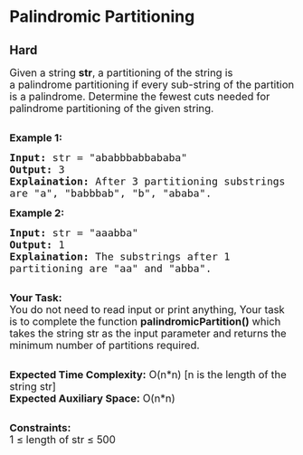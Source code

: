 # Palindromic Partitioning
## Hard 
<div class="problem-statement">
                <p></p><p><span style="font-size:18px">Given a string <strong>str</strong>,&nbsp;a partitioning of the string is a&nbsp;palindrome partitioning&nbsp;if every sub-string of the partition is a palindrome.&nbsp;Determine the fewest cuts needed for palindrome partitioning of the given string.</span></p>

<p><br>
<strong><span style="font-size:18px">Example 1:</span></strong></p>

<pre style="position: relative;"><span style="font-size:18px"><strong>Input:</strong> str = "ababbbabbababa"
<strong>Output:</strong> 3
<strong>Explaination:</strong> After 3 partitioning substrings 
are "a", "babbbab", "b", "ababa".</span>
<div class="open_grepper_editor" title="Edit &amp; Save To Grepper"></div></pre>

<p><strong><span style="font-size:18px">Example 2:</span></strong></p>

<pre style="position: relative;"><span style="font-size:18px"><strong>Input:</strong> str = "aaabba"
<strong>Output:</strong> 1
<strong>Explaination:</strong> The substrings after 1
partitioning are "aa" and "abba".</span><div class="open_grepper_editor" title="Edit &amp; Save To Grepper"></div></pre>

<p><br>
<span style="font-size:18px"><strong>Your Task:</strong><br>
You do not need to read input or print anything, Your task is to complete the function <strong>palindromicPartition()</strong> which takes the string str as the input parameter and returns the minimum number of partitions required.</span></p>

<p><br>
<span style="font-size:18px"><strong>Expected Time Complexity:</strong> O(n*n) [n is the length of the string str]<br>
<strong>Expected Auxiliary Space:</strong> O(n*n)</span></p>

<p><br>
<span style="font-size:18px"><strong>Constraints:</strong><br>
1 ≤ length of str ≤ 500</span></p>
 <p></p>
            </div>